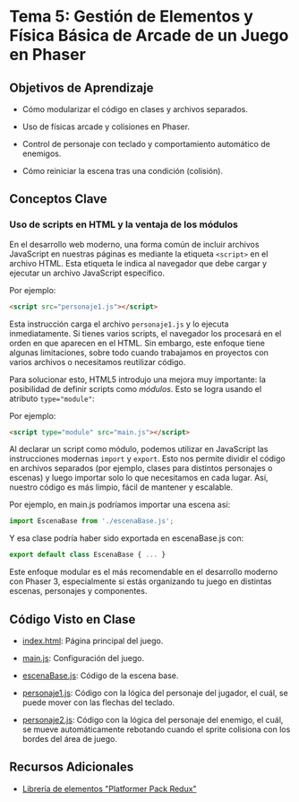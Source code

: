 # Tema 5: Gestión de Elementos y Física Básica de Arcade de un Juego en Phaser

## Objetivos de Aprendizaje

* Cómo modularizar el código en clases y archivos separados.

* Uso de físicas arcade y colisiones en Phaser.

* Control de personaje con teclado y comportamiento automático de enemigos.

* Cómo reiniciar la escena tras una condición (colisión).

## Conceptos Clave

### Uso de scripts en HTML y la ventaja de los módulos

En el desarrollo web moderno, una forma común de incluir archivos JavaScript en nuestras páginas es mediante la etiqueta `<script>` en el archivo HTML. Esta etiqueta le indica al navegador que debe cargar y ejecutar un archivo JavaScript específico.

Por ejemplo:

```html
<script src="personaje1.js"></script>
```

Esta instrucción carga el archivo `personaje1.js` y lo ejecuta inmediatamente. Si tienes varios scripts, el navegador los procesará en el orden en que aparecen en el HTML. Sin embargo, este enfoque tiene algunas limitaciones, sobre todo cuando trabajamos en proyectos con varios archivos o necesitamos reutilizar código.

Para solucionar esto, HTML5 introdujo una mejora muy importante: la posibilidad de definir scripts como _módulos_. Esto se logra usando el atributo `type="module"`:

Por ejemplo:

```html
<script type="module" src="main.js"></script>
```

Al declarar un script como módulo, podemos utilizar en JavaScript las instrucciones modernas `import` y `export`. Esto nos permite dividir el código en archivos separados (por ejemplo, clases para distintos personajes o escenas) y luego importar solo lo que necesitamos en cada lugar. Así, nuestro código es más limpio, fácil de mantener y escalable.

Por ejemplo, en main.js podríamos importar una escena así:

```javascript
import EscenaBase from './escenaBase.js';
```

Y esa clase podría haber sido exportada en escenaBase.js con:

```javascript
export default class EscenaBase { ... }
```

Este enfoque modular es el más recomendable en el desarrollo moderno con Phaser 3, especialmente si estás organizando tu juego en distintas escenas, personajes y componentes.

## Código Visto en Clase

* [index.html](code/index.html): Página principal del juego.

* [main.js](code/scripts/main.js): Configuración del juego.

* [escenaBase.js](code/scripts/escenaBase.js): Código de la escena base.

* [personaje1.js](code/scripts/personaje1.js): Código con la lógica del personaje del jugador, el cuál, se puede mover con las flechas del teclado.

* [personaje2.js](code/scripts/personaje2.js): Código con la lógica del personaje del enemigo, el cuál, se mueve automáticamente rebotando cuando el sprite colisiona con los bordes del área de juego.

## Recursos Adicionales

* [Librería de elementos "Platformer Pack Redux"](https://kenney.nl/assets/platformer-pack-redux)
